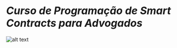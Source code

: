 # _Curso de Programação de Smart Contracts para Advogados_


![alt text](https://dappimg.com/media/uploads/2018/12/06/b2de2e76-2695-4cb4-b534-7db9cd333f02.png "Logo Title Text 1")

